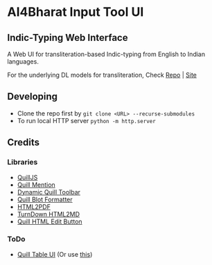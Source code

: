 # AI4Bharat Input Tool UI

## Indic-Typing Web Interface

A Web UI for transliteration-based Indic-typing from English to Indian languages.

For the underlying DL models for transliteration, Check [Repo](https://github.com/AI4Bharat/IndianNLP-Transliteration) | [Site](https://transliteration.ai4bharat.org/#/)

## Developing

- Clone the repo first by `git clone <URL> --recurse-submodules`
- To run local HTTP server `python -m http.server`

## Credits

### Libraries

- [QuillJS](https://quilljs.com/)
- [Quill Mention](https://github.com/AI4Bharat/quill-auto-complete)
- [Dynamic Quill Toolbar](https://github.com/T-vK/DynamicQuillTools)
- [Quill Blot Formatter](https://github.com/Fandom-OSS/quill-blot-formatter)
- [HTML2PDF](https://github.com/eKoopmans/html2pdf.js)
- [TurnDown HTML2MD](https://github.com/domchristie/turndown)
- [Quill HTML Edit Button](https://github.com/benwinding/quill-html-edit-button)

### ToDo

- [Quill Table UI](https://github.com/volser/quill-table-ui) (Or use [this](https://github.com/soccerloway/quill-better-table))
